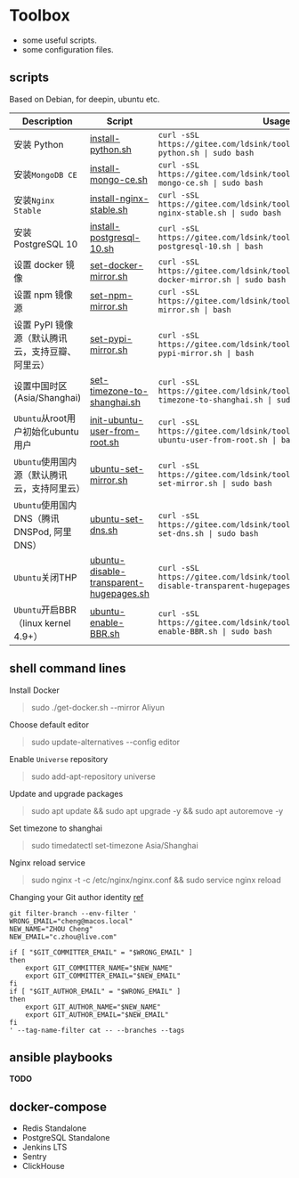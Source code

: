 Toolbox
===
* some useful scripts.
* some configuration files.

scripts
---
Based on Debian, for deepin, ubuntu etc.

Description | Script| Usage
---|---|---
安装 Python | [install-python.sh](./install-python.sh) | `curl -sSL https://gitee.com/ldsink/toolbox/raw/master/install-python.sh \| sudo bash`
安装`MongoDB CE` | [install-mongo-ce.sh](./install-mongo-ce.sh) | `curl -sSL https://gitee.com/ldsink/toolbox/raw/master/install-mongo-ce.sh \| sudo bash`
安装`Nginx Stable` | [install-nginx-stable.sh](./install-nginx-stable.sh) | `curl -sSL https://gitee.com/ldsink/toolbox/raw/master/install-nginx-stable.sh \| sudo bash`
安装 PostgreSQL 10 | [install-postgresql-10.sh](./install-postgresql-10.sh) | `curl -sSL https://gitee.com/ldsink/toolbox/raw/master/install-postgresql-10.sh \| bash`
设置 docker 镜像 | [set-docker-mirror.sh](./set-docker-mirror.sh) | `curl -sSL https://gitee.com/ldsink/toolbox/raw/master/set-docker-mirror.sh \| sudo bash`
设置 npm 镜像源 | [set-npm-mirror.sh](./set-npm-mirror.sh) | `curl -sSL https://gitee.com/ldsink/toolbox/raw/master/set-npm-mirror.sh \| bash`
设置 PyPI 镜像源（默认腾讯云，支持豆瓣、阿里云） | [set-pypi-mirror.sh](./set-pypi-mirror.sh) | `curl -sSL https://gitee.com/ldsink/toolbox/raw/master/set-pypi-mirror.sh \| bash`
设置中国时区(Asia/Shanghai) | [set-timezone-to-shanghai.sh](./set-timezone-to-shanghai.sh) | `curl -sSL https://gitee.com/ldsink/toolbox/raw/master/set-timezone-to-shanghai.sh \| sudo bash`
`Ubuntu`从root用户初始化ubuntu用户 | [init-ubuntu-user-from-root.sh](./init-ubuntu-user-from-root.sh) | `curl -sSL https://gitee.com/ldsink/toolbox/raw/master/init-ubuntu-user-from-root.sh \| bash`
`Ubuntu`使用国内源（默认腾讯云，支持阿里云） | [ubuntu-set-mirror.sh](./ubuntu-set-mirror.sh) | `curl -sSL https://gitee.com/ldsink/toolbox/raw/master/ubuntu-set-mirror.sh \| sudo bash`
`Ubuntu`使用国内DNS（腾讯DNSPod, 阿里DNS） | [ubuntu-set-dns.sh](./ubuntu-set-dns.sh) | `curl -sSL https://gitee.com/ldsink/toolbox/raw/master/ubuntu-set-dns.sh \| sudo bash`
`Ubuntu`关闭THP | [ubuntu-disable-transparent-hugepages.sh](./ubuntu-disable-transparent-hugepages.sh) | `curl -sSL https://gitee.com/ldsink/toolbox/raw/master/ubuntu-disable-transparent-hugepages.sh \| sudo bash`
`Ubuntu`开启BBR（linux kernel 4.9+） | [ubuntu-enable-BBR.sh](./ubuntu-enable-BBR.sh) | `curl -sSL https://gitee.com/ldsink/toolbox/raw/master/ubuntu-enable-BBR.sh \| sudo bash`

shell command lines
---

Install Docker
> sudo ./get-docker.sh --mirror Aliyun

Choose default editor
> sudo update-alternatives --config editor

Enable `Universe` repository
> sudo add-apt-repository universe

Update and upgrade packages
> sudo apt update && sudo apt upgrade -y && sudo apt autoremove -y

Set timezone to shanghai
> sudo timedatectl set-timezone Asia/Shanghai

Nginx reload service
> sudo nginx -t -c /etc/nginx/nginx.conf && sudo service nginx reload

Changing your Git author identity [ref](https://www.git-tower.com/learn/git/faq/change-author-name-email)
```shell
git filter-branch --env-filter '
WRONG_EMAIL="cheng@macos.local"
NEW_NAME="ZHOU Cheng"
NEW_EMAIL="c.zhou@live.com"

if [ "$GIT_COMMITTER_EMAIL" = "$WRONG_EMAIL" ]
then
    export GIT_COMMITTER_NAME="$NEW_NAME"
    export GIT_COMMITTER_EMAIL="$NEW_EMAIL"
fi
if [ "$GIT_AUTHOR_EMAIL" = "$WRONG_EMAIL" ]
then
    export GIT_AUTHOR_NAME="$NEW_NAME"
    export GIT_AUTHOR_EMAIL="$NEW_EMAIL"
fi
' --tag-name-filter cat -- --branches --tags
```

ansible playbooks
---

**TODO**

docker-compose
---

* Redis Standalone
* PostgreSQL Standalone
* Jenkins LTS
* Sentry
* ClickHouse
